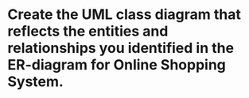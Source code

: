 # Create the UML class diagram that reflects the entities and relationships you identified in the ER-diagram for Online Shopping System.
